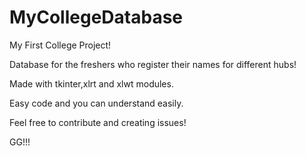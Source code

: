 # MyCollegeDatabase

My First College Project!

Database for the freshers who register their names for different hubs!

Made with tkinter,xlrt and xlwt modules.

Easy code and you can understand easily.

Feel free to contribute and creating issues!

GG!!!
